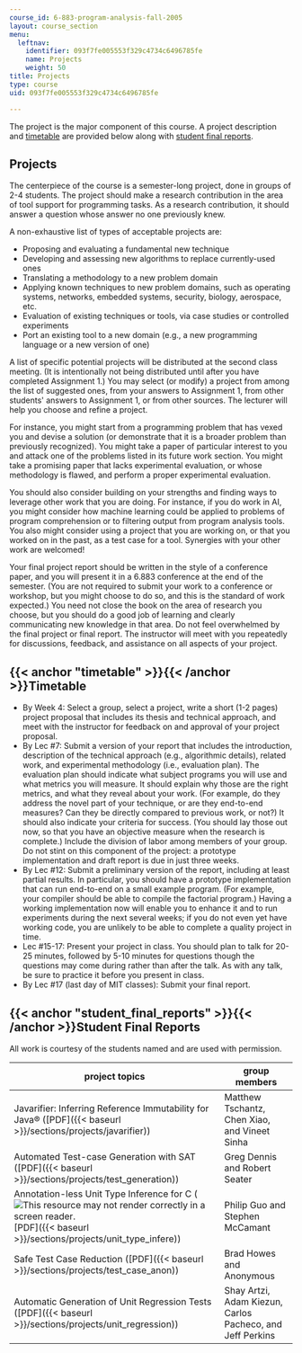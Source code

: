 ```yaml
---
course_id: 6-883-program-analysis-fall-2005
layout: course_section
menu:
  leftnav:
    identifier: 093f7fe005553f329c4734c6496785fe
    name: Projects
    weight: 50
title: Projects
type: course
uid: 093f7fe005553f329c4734c6496785fe

---
```


The project is the major component of this course. A project description and [timetable](#timetable) are provided below along with [student final reports](#student_final_reports).

Projects
--------

The centerpiece of the course is a semester-long project, done in groups of 2-4 students. The project should make a research contribution in the area of tool support for programming tasks. As a research contribution, it should answer a question whose answer no one previously knew.

A non-exhaustive list of types of acceptable projects are:

*   Proposing and evaluating a fundamental new technique
*   Developing and assessing new algorithms to replace currently-used ones
*   Translating a methodology to a new problem domain
*   Applying known techniques to new problem domains, such as operating systems, networks, embedded systems, security, biology, aerospace, etc.
*   Evaluation of existing techniques or tools, via case studies or controlled experiments
*   Port an existing tool to a new domain (e.g., a new programming language or a new version of one)

A list of specific potential projects will be distributed at the second class meeting. (It is intentionally not being distributed until after you have completed Assignment 1.) You may select (or modify) a project from among the list of suggested ones, from your answers to Assignment 1, from other students' answers to Assignment 1, or from other sources. The lecturer will help you choose and refine a project.

For instance, you might start from a programming problem that has vexed you and devise a solution (or demonstrate that it is a broader problem than previously recognized). You might take a paper of particular interest to you and attack one of the problems listed in its future work section. You might take a promising paper that lacks experimental evaluation, or whose methodology is flawed, and perform a proper experimental evaluation.

You should also consider building on your strengths and finding ways to leverage other work that you are doing. For instance, if you do work in AI, you might consider how machine learning could be applied to problems of program comprehension or to filtering output from program analysis tools. You also might consider using a project that you are working on, or that you worked on in the past, as a test case for a tool. Synergies with your other work are welcomed!

Your final project report should be written in the style of a conference paper, and you will present it in a 6.883 conference at the end of the semester. (You are not required to submit your work to a conference or workshop, but you might choose to do so, and this is the standard of work expected.) You need not close the book on the area of research you choose, but you should do a good job of learning and clearly communicating new knowledge in that area. Do not feel overwhelmed by the final project or final report. The instructor will meet with you repeatedly for discussions, feedback, and assistance on all aspects of your project.

{{< anchor "timetable" >}}{{< /anchor >}}Timetable
--------------------------------------------------

*   By Week 4: Select a group, select a project, write a short (1-2 pages) project proposal that includes its thesis and technical approach, and meet with the instructor for feedback on and approval of your project proposal.
*   By Lec #7: Submit a version of your report that includes the introduction, description of the technical approach (e.g., algorithmic details), related work, and experimental methodology (i.e., evaluation plan). The evaluation plan should indicate what subject programs you will use and what metrics you will measure. It should explain why those are the right metrics, and what they reveal about your work. (For example, do they address the novel part of your technique, or are they end-to-end measures? Can they be directly compared to previous work, or not?) It should also indicate your criteria for success. (You should lay those out now, so that you have an objective measure when the research is complete.) Include the division of labor among members of your group. Do not stint on this component of the project: a prototype implementation and draft report is due in just three weeks.
*   By Lec #12: Submit a preliminary version of the report, including at least partial results. In particular, you should have a prototype implementation that can run end-to-end on a small example program. (For example, your compiler should be able to compile the factorial program.) Having a working implementation now will enable you to enhance it and to run experiments during the next several weeks; if you do not even yet have working code, you are unlikely to be able to complete a quality project in time.
*   Lec #15-17: Present your project in class. You should plan to talk for 20-25 minutes, followed by 5-10 minutes for questions though the questions may come during rather than after the talk. As with any talk, be sure to practice it before you present in class.
*   By Lec #17 (last day of MIT classes): Submit your final report.

{{< anchor "student_final_reports" >}}{{< /anchor >}}Student Final Reports
--------------------------------------------------------------------------

All work is courtesy of the students named and are used with permission.

| project topics | group members |
| --- | --- |
| Javarifier: Inferring Reference Immutability for Java® ([PDF]({{< baseurl >}}/sections/projects/javarifier)) | Matthew Tschantz, Chen Xiao, and Vineet Sinha |
| Automated Test-case Generation with SAT ([PDF]({{< baseurl >}}/sections/projects/test_generation)) | Greg Dennis and Robert Seater |
| Annotation-less Unit Type Inference for C (![This resource may not render correctly in a screen reader.](/images/inacessible.gif)[PDF]({{< baseurl >}}/sections/projects/unit_type_infere)) | Philip Guo and Stephen McCamant |
| Safe Test Case Reduction ([PDF]({{< baseurl >}}/sections/projects/test_case_anon)) | Brad Howes and Anonymous |
| Automatic Generation of Unit Regression Tests ([PDF]({{< baseurl >}}/sections/projects/unit_regression)) | Shay Artzi, Adam Kiezun, Carlos Pacheco, and Jeff Perkins